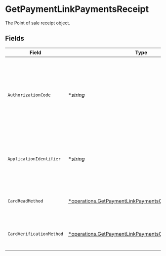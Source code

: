 # GetPaymentLinkPaymentsReceipt

The Point of sale receipt object.


## Fields

| Field                                                                                                                               | Type                                                                                                                                | Required                                                                                                                            | Description                                                                                                                         | Example                                                                                                                             |
| ----------------------------------------------------------------------------------------------------------------------------------- | ----------------------------------------------------------------------------------------------------------------------------------- | ----------------------------------------------------------------------------------------------------------------------------------- | ----------------------------------------------------------------------------------------------------------------------------------- | ----------------------------------------------------------------------------------------------------------------------------------- |
| `AuthorizationCode`                                                                                                                 | **string*                                                                                                                           | :heavy_minus_sign:                                                                                                                  | A unique code provided by the cardholder’s bank to confirm that the transaction was successfully approved.                          | ...                                                                                                                                 |
| `ApplicationIdentifier`                                                                                                             | **string*                                                                                                                           | :heavy_minus_sign:                                                                                                                  | The unique number that identifies a specific payment application on a chip card.                                                    | ...                                                                                                                                 |
| `CardReadMethod`                                                                                                                    | [*operations.GetPaymentLinkPaymentsCardReadMethod](../../models/operations/getpaymentlinkpaymentscardreadmethod.md)                 | :heavy_minus_sign:                                                                                                                  | The method by which the card was read by the terminal.                                                                              | contactless                                                                                                                         |
| `CardVerificationMethod`                                                                                                            | [*operations.GetPaymentLinkPaymentsCardVerificationMethod](../../models/operations/getpaymentlinkpaymentscardverificationmethod.md) | :heavy_minus_sign:                                                                                                                  | The method used to verify the cardholder's identity.                                                                                | no-cvm-required                                                                                                                     |